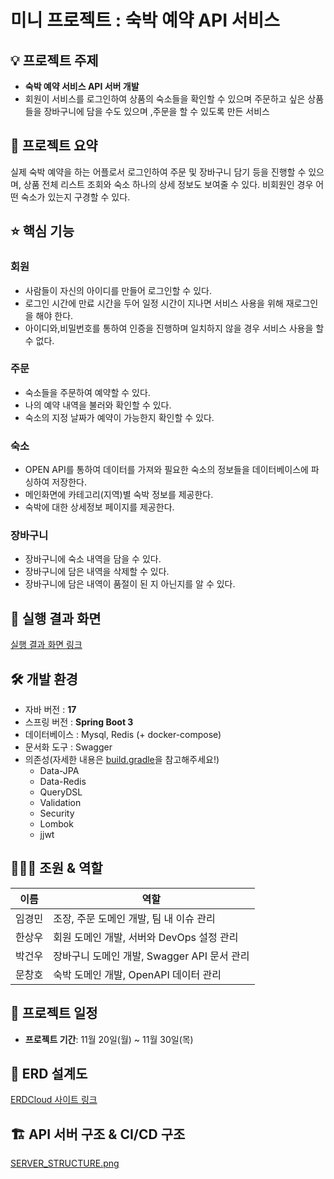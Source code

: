 # 미니 프로젝트 : 숙박 예약 API 서비스

## 💡 프로젝트 주제

- **숙박 예약 서비스 API 서버 개발**
- 회원이 서비스를 로그인하여 상품의 숙소들을 확인할 수 있으며 주문하고 싶은 상품들을 장바구니에 담을 수도 있으며 ,주문을 할 수 있도록 만든 서비스

## 📝 프로젝트 요약

실제 숙박 예약을 하는 어플로서 로그인하여 주문 및 장바구니 담기 등을 진행할 수 있으며, 상품 전체 리스트 조회와 숙소 하나의 상세 정보도 보여줄 수 있다.
비회원인 경우 어떤 숙소가 있는지 구경할 수 있다.

## ⭐️ 핵심 기능

### 회원

- 사람들이 자신의 아이디를 만들어 로그인할 수 있다.
- 로그인 시간에 만료 시간을 두어 일정 시간이 지나면 서비스 사용을 위해 재로그인을 해야 한다.
- 아이디와,비밀번호를 통하여 인증을 진행하며 일치하지 않을 경우 서비스 사용을 할 수 없다.

### 주문

- 숙소들을 주문하여 예약할 수 있다.
- 나의 예약 내역을 불러와 확인할 수 있다.
- 숙소의 지정 날짜가 예약이 가능한지 확인할 수 있다.

### 숙소

- OPEN API를 통하여 데이터를 가져와 필요한 숙소의 정보들을 데이터베이스에 파싱하여 저장한다.
- 메인화면에 카테고리(지역)별 숙박 정보를 제공한다.
- 숙박에 대한 상세정보 페이지를 제공한다.

### 장바구니

- 장바구니에 숙소 내역을 담을 수 있다.
- 장바구니에 담은 내역을 삭제할 수 있다.
- 장바구니에 담은 내역이 품절이 된 지 아닌지를 알 수 있다.

## 🎢 실행 결과 화면

[실행 결과 화면 링크](/docs/RUNNING_SCREEN.md)

## 🛠️ 개발 환경

- 자바 버전 : **17**
- 스프링 버전 : **Spring Boot 3**
- 데이터베이스 : Mysql, Redis (+ docker-compose)
- 문서화 도구 : Swagger
- 의존성(자세한 내용은 [build.gradle](./build.gradle)을 참고해주세요!)
    - Data-JPA
    - Data-Redis
    - QueryDSL
    - Validation
    - Security
    - Lombok
    - jjwt



## 🧑‍🤝‍🧑 조원 & 역할

| 이름  | 역할                             |
|-----|--------------------------------|
| 임경민 | 조장, 주문 도메인 개발, 팀 내 이슈 관리       |
| 한상우 | 회원 도메인 개발, 서버와 DevOps 설정 관리    |
| 박건우 | 장바구니 도메인 개발, Swagger API 문서 관리 |
| 문창호 | 숙박 도메인 개발, OpenAPI 데이터 관리      |

## 🚀 프로젝트 일정

- **프로젝트 기간**: 11월 20일(월) ~ 11월 30일(목)

## 📐 ERD 설계도

[ERDCloud 사이트 링크](https://www.erdcloud.com/d/jvAPuL7Xrpk3Cnysf) 


## 🏗 API 서버 구조 & CI/CD 구조

[SERVER_STRUCTURE.png](./docs/images/SERVER_STRUCTURE.png)

